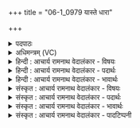 +++
title = "06-1_0979 यास्ते धारा"

+++
<details><summary>पदपाठः</summary>

याः꣢। ते꣣। धा꣡राः꣢꣯। म꣣धुश्चु꣡तः꣢। म꣣धु। श्चु꣡तः꣢꣯। अ꣡सृ꣢꣯ग्रम्। इ꣣न्दो। ऊत꣡ये꣢। ता꣡भिः꣢꣯। प꣣वि꣡त्र꣢म्। आ। अ꣣सदः। ९७९।
</details>

<details><summary>अधिमन्त्रम् (VC)</summary>

- पवमानः सोमः
- जमदग्निर्भार्गवः
- गायत्री
- षड्जः
</details>

<details><summary>हिन्दी : आचार्य रामनाथ वेदालंकार - विषयः</summary>

प्रथम मन्त्र में जगत्पति परमेश्वर से प्रार्थना की गयी है।
</details>

<details><summary>हिन्दी : आचार्य रामनाथ वेदालंकार - पदार्थः</summary>

पदार्थान्वयभाषाः -  हे(इन्दो)आह्लाद देनेवाले,चन्द्रतुल्य,रस के भण्डार जगदीश्वर! (याः ते)जो आपकी(मधुश्चुतः)मधुस्राविणी(धाराः)आनन्द की धाराएँ(ऊतये)हमारी रक्षा के लिए(असृग्रम्)आपके पास से छूटती हैं(ताभिः)उन धाराओं के साथ,आप(पवित्रम्)हमारे पवित्र अन्तरात्मा में(आसदः)विराजो ॥१॥
</details>

<details><summary>हिन्दी : आचार्य रामनाथ वेदालंकार - भावार्थः</summary>

भावार्थभाषाः -  परमेश्वर के ध्यानी योगी लोग अपने अन्तरात्मा में झरते हुए आनन्द के झरने का अनुभव करते हुए परम तृप्ति प्राप्त करते हैं ॥१॥
</details>

<details><summary>संस्कृत : आचार्य रामनाथ वेदालंकार - विषयः</summary>

तत्रादौ जगत्पतिं परमेश्वरं प्रार्थयते।
</details>

<details><summary>संस्कृत : आचार्य रामनाथ वेदालंकार - पदार्थः</summary>

पदार्थान्वयभाषाः -  हे(इन्दो)आह्लादक चन्द्रोपम रसागार जगदीश्वर! (याः ते)याः तव(मधुश्चुतः)मधुस्राविण्यः(धाराः)आनन्दतरङ्गिण्यः(ऊतये)अस्माकं रक्षणाय(असृग्रम्)त्वत्तः(विसृज्यन्ते) (ताभिः)धाराभिः,त्वम्(पवित्रम्)अस्माकं पवित्रम् अन्तरात्मानम्(आसदः)आसीद ॥१॥
</details>

<details><summary>संस्कृत : आचार्य रामनाथ वेदालंकार - भावार्थः</summary>

भावार्थभाषाः -  परमेश्वरं ध्यातारो योगिनः स्वान्तरात्मनि निर्झरन्तमानन्दनिर्झरमनुभवन्तः परां तृप्तिं प्राप्नुवन्ति ॥१॥
</details>

<details><summary>संस्कृत : आचार्य रामनाथ वेदालंकार - पादटिप्पनी</summary>

टिप्पणी:   १.ऋ० ९।६२।७।
</details>